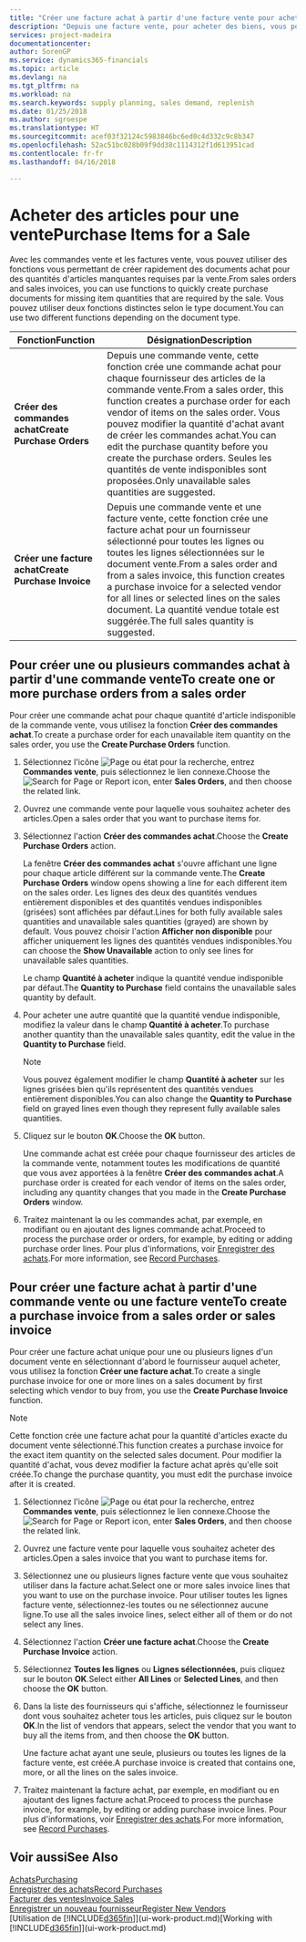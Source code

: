 ```yaml
---
title: "Créer une facture achat à partir d'une facture vente pour acheter des articles pour une vente | Microsoft Docs"
description: "Depuis une facture vente, pour acheter des biens, vous pouvez créer une facture achat pour un fournisseur."
services: project-madeira
documentationcenter: 
author: SorenGP
ms.service: dynamics365-financials
ms.topic: article
ms.devlang: na
ms.tgt_pltfrm: na
ms.workload: na
ms.search.keywords: supply planning, sales demand, replenish
ms.date: 01/25/2018
ms.author: sgroespe
ms.translationtype: HT
ms.sourcegitcommit: acef03f32124c5983846bc6ed0c4d332c9c8b347
ms.openlocfilehash: 52ac51bc028b09f9dd38c1114312f1d613951cad
ms.contentlocale: fr-fr
ms.lasthandoff: 04/16/2018

---
```

# <a name="purchase-items-for-a-sale"></a><span data-ttu-id="cc952-103">Acheter des articles pour une vente</span><span class="sxs-lookup"><span data-stu-id="cc952-103">Purchase Items for a Sale</span></span>
<span data-ttu-id="cc952-104">Avec les commandes vente et les factures vente, vous pouvez utiliser des fonctions vous permettant de créer rapidement des documents achat pour des quantités d'articles manquantes requises par la vente.</span><span class="sxs-lookup"><span data-stu-id="cc952-104">From sales orders and sales invoices, you can use functions to quickly create purchase documents for missing item quantities that are required by the sale.</span></span> <span data-ttu-id="cc952-105">Vous pouvez utiliser deux fonctions distinctes selon le type document.</span><span class="sxs-lookup"><span data-stu-id="cc952-105">You can use two different functions depending on the document type.</span></span>

|<span data-ttu-id="cc952-106">Fonction</span><span class="sxs-lookup"><span data-stu-id="cc952-106">Function</span></span>|<span data-ttu-id="cc952-107">Désignation</span><span class="sxs-lookup"><span data-stu-id="cc952-107">Description</span></span>|
|--------|-----------|
|<span data-ttu-id="cc952-108">**Créer des commandes achat**</span><span class="sxs-lookup"><span data-stu-id="cc952-108">**Create Purchase Orders**</span></span>|<span data-ttu-id="cc952-109">Depuis une commande vente, cette fonction crée une commande achat pour chaque fournisseur des articles de la commande vente.</span><span class="sxs-lookup"><span data-stu-id="cc952-109">From a sales order, this function creates a purchase order for each vendor of items on the sales order.</span></span> <span data-ttu-id="cc952-110">Vous pouvez modifier la quantité d'achat avant de créer les commandes achat.</span><span class="sxs-lookup"><span data-stu-id="cc952-110">You can edit the purchase quantity before you create the purchase orders.</span></span> <span data-ttu-id="cc952-111">Seules les quantités de vente indisponibles sont proposées.</span><span class="sxs-lookup"><span data-stu-id="cc952-111">Only unavailable sales quantities are suggested.</span></span>
|<span data-ttu-id="cc952-112">**Créer une facture achat**</span><span class="sxs-lookup"><span data-stu-id="cc952-112">**Create Purchase Invoice**</span></span>|<span data-ttu-id="cc952-113">Depuis une commande vente et une facture vente, cette fonction crée une facture achat pour un fournisseur sélectionné pour toutes les lignes ou toutes les lignes sélectionnées sur le document vente.</span><span class="sxs-lookup"><span data-stu-id="cc952-113">From a sales order and from a sales invoice, this function creates a purchase invoice for a selected vendor for all lines or selected lines on the sales document.</span></span> <span data-ttu-id="cc952-114">La quantité vendue totale est suggérée.</span><span class="sxs-lookup"><span data-stu-id="cc952-114">The full sales quantity is suggested.</span></span>|

## <a name="to-create-one-or-more-purchase-orders-from-a-sales-order"></a><span data-ttu-id="cc952-115">Pour créer une ou plusieurs commandes achat à partir d'une commande vente</span><span class="sxs-lookup"><span data-stu-id="cc952-115">To create one or more purchase orders from a sales order</span></span>
<span data-ttu-id="cc952-116">Pour créer une commande achat pour chaque quantité d'article indisponible de la commande vente, vous utilisez la fonction **Créer des commandes achat**.</span><span class="sxs-lookup"><span data-stu-id="cc952-116">To create a purchase order for each unavailable item quantity on the sales order, you use the **Create Purchase Orders** function.</span></span>

1. <span data-ttu-id="cc952-117">Sélectionnez l'icône ![Page ou état pour la recherche](media/ui-search/search_small.png "Page ou état pour la recherche"), entrez **Commandes vente**, puis sélectionnez le lien connexe.</span><span class="sxs-lookup"><span data-stu-id="cc952-117">Choose the ![Search for Page or Report](media/ui-search/search_small.png "Search for Page or Report icon") icon, enter **Sales Orders**, and then choose the related link.</span></span>
2. <span data-ttu-id="cc952-118">Ouvrez une commande vente pour laquelle vous souhaitez acheter des articles.</span><span class="sxs-lookup"><span data-stu-id="cc952-118">Open a sales order that you want to purchase items for.</span></span>
3. <span data-ttu-id="cc952-119">Sélectionnez l'action **Créer des commandes achat**.</span><span class="sxs-lookup"><span data-stu-id="cc952-119">Choose the **Create Purchase Orders** action.</span></span>

    <span data-ttu-id="cc952-120">La fenêtre **Créer des commandes achat** s'ouvre affichant une ligne pour chaque article différent sur la commande vente.</span><span class="sxs-lookup"><span data-stu-id="cc952-120">The **Create Purchase Orders** window opens showing a line for each different item on the sales order.</span></span> <span data-ttu-id="cc952-121">Les lignes des deux des quantités vendues entièrement disponibles et des quantités vendues indisponibles (grisées) sont affichées par défaut.</span><span class="sxs-lookup"><span data-stu-id="cc952-121">Lines for both fully available sales quantities and unavailable sales quantities (grayed) are shown by default.</span></span> <span data-ttu-id="cc952-122">Vous pouvez choisir l'action **Afficher non disponible** pour afficher uniquement les lignes des quantités vendues indisponibles.</span><span class="sxs-lookup"><span data-stu-id="cc952-122">You can choose the **Show Unavailable** action to only see lines for unavailable sales quantities.</span></span>

    <span data-ttu-id="cc952-123">Le champ **Quantité à acheter** indique la quantité vendue indisponible par défaut.</span><span class="sxs-lookup"><span data-stu-id="cc952-123">The **Quantity to Purchase** field contains the unavailable sales quantity by default.</span></span>
4. <span data-ttu-id="cc952-124">Pour acheter une autre quantité que la quantité vendue indisponible, modifiez la valeur dans le champ **Quantité à acheter**.</span><span class="sxs-lookup"><span data-stu-id="cc952-124">To purchase another quantity than the unavailable sales quantity, edit the value in the **Quantity to Purchase** field.</span></span>

    > [!NOTE]  
   >   <span data-ttu-id="cc952-125">Vous pouvez également modifier le champ **Quantité à acheter** sur les lignes grisées bien qu'ils représentent des quantités vendues entièrement disponibles.</span><span class="sxs-lookup"><span data-stu-id="cc952-125">You can also change the **Quantity to Purchase** field on grayed lines even though they represent fully available sales quantities.</span></span>
5. <span data-ttu-id="cc952-126">Cliquez sur le bouton **OK**.</span><span class="sxs-lookup"><span data-stu-id="cc952-126">Choose the **OK** button.</span></span>

    <span data-ttu-id="cc952-127">Une commande achat est créée pour chaque fournisseur des articles de la commande vente, notamment toutes les modifications de quantité que vous avez apportées à la fenêtre **Créer des commandes achat**.</span><span class="sxs-lookup"><span data-stu-id="cc952-127">A purchase order is created for each vendor of items on the sales order, including any quantity changes that you made in the **Create Purchase Orders** window.</span></span>
6. <span data-ttu-id="cc952-128">Traitez maintenant la ou les commandes achat, par exemple, en modifiant ou en ajoutant des lignes commande achat.</span><span class="sxs-lookup"><span data-stu-id="cc952-128">Proceed to process the purchase order or orders, for example, by editing or adding purchase order lines.</span></span> <span data-ttu-id="cc952-129">Pour plus d'informations, voir [Enregistrer des achats](purchasing-how-record-purchases.md).</span><span class="sxs-lookup"><span data-stu-id="cc952-129">For more information, see [Record Purchases](purchasing-how-record-purchases.md).</span></span>


## <a name="to-create-a-purchase-invoice-from-a-sales-order-or-sales-invoice"></a><span data-ttu-id="cc952-130">Pour créer une facture achat à partir d'une commande vente ou une facture vente</span><span class="sxs-lookup"><span data-stu-id="cc952-130">To create a purchase invoice from a sales order or sales invoice</span></span>
<span data-ttu-id="cc952-131">Pour créer une facture achat unique pour une ou plusieurs lignes d'un document vente en sélectionnant d'abord le fournisseur auquel acheter, vous utilisez la fonction **Créer une facture achat**.</span><span class="sxs-lookup"><span data-stu-id="cc952-131">To create a single purchase invoice for one or more lines on a sales document by first selecting which vendor to buy from, you use the **Create Purchase Invoice** function.</span></span>

> [!NOTE]  
>   <span data-ttu-id="cc952-132">Cette fonction crée une facture achat pour la quantité d'articles exacte du document vente sélectionné.</span><span class="sxs-lookup"><span data-stu-id="cc952-132">This function creates a purchase invoice for the exact item quantity on the selected sales document.</span></span> <span data-ttu-id="cc952-133">Pour modifier la quantité d'achat, vous devez modifier la facture achat après qu'elle soit créée.</span><span class="sxs-lookup"><span data-stu-id="cc952-133">To change the purchase quantity, you must edit the purchase invoice after it is created.</span></span>  

1. <span data-ttu-id="cc952-134">Sélectionnez l'icône ![Page ou état pour la recherche](media/ui-search/search_small.png "Page ou état pour la recherche"), entrez **Commandes vente**, puis sélectionnez le lien connexe.</span><span class="sxs-lookup"><span data-stu-id="cc952-134">Choose the ![Search for Page or Report](media/ui-search/search_small.png "Search for Page or Report icon") icon, enter **Sales Orders**, and then choose the related link.</span></span>
2. <span data-ttu-id="cc952-135">Ouvrez une facture vente pour laquelle vous souhaitez acheter des articles.</span><span class="sxs-lookup"><span data-stu-id="cc952-135">Open a sales invoice that you want to purchase items for.</span></span>
3. <span data-ttu-id="cc952-136">Sélectionnez une ou plusieurs lignes facture vente que vous souhaitez utiliser dans la facture achat.</span><span class="sxs-lookup"><span data-stu-id="cc952-136">Select one or more sales invoice lines that you want to use on the purchase invoice.</span></span> <span data-ttu-id="cc952-137">Pour utiliser toutes les lignes facture vente, sélectionnez-les toutes ou ne sélectionnez aucune ligne.</span><span class="sxs-lookup"><span data-stu-id="cc952-137">To use all the sales invoice lines, select either all of them or do not select any lines.</span></span>
4. <span data-ttu-id="cc952-138">Sélectionnez l'action **Créer une facture achat**.</span><span class="sxs-lookup"><span data-stu-id="cc952-138">Choose the **Create Purchase Invoice** action.</span></span>
5. <span data-ttu-id="cc952-139">Sélectionnez **Toutes les lignes** ou **Lignes sélectionnées**, puis cliquez sur le bouton **OK**.</span><span class="sxs-lookup"><span data-stu-id="cc952-139">Select either **All Lines** or **Selected Lines**, and then choose the **OK** button.</span></span>  
6. <span data-ttu-id="cc952-140">Dans la liste des fournisseurs qui s'affiche, sélectionnez le fournisseur dont vous souhaitez acheter tous les articles, puis cliquez sur le bouton **OK**.</span><span class="sxs-lookup"><span data-stu-id="cc952-140">In the list of vendors that appears, select the vendor that you want to buy all the items from, and then choose the **OK** button.</span></span>

    <span data-ttu-id="cc952-141">Une facture achat ayant une seule, plusieurs ou toutes les lignes de la facture vente, est créée.</span><span class="sxs-lookup"><span data-stu-id="cc952-141">A purchase invoice is created that contains one, more, or all the lines on the sales invoice.</span></span>
7. <span data-ttu-id="cc952-142">Traitez maintenant la facture achat, par exemple, en modifiant ou en ajoutant des lignes facture achat.</span><span class="sxs-lookup"><span data-stu-id="cc952-142">Proceed to process the purchase invoice, for example, by editing or adding purchase invoice lines.</span></span> <span data-ttu-id="cc952-143">Pour plus d'informations, voir [Enregistrer des achats](purchasing-how-record-purchases.md).</span><span class="sxs-lookup"><span data-stu-id="cc952-143">For more information, see [Record Purchases](purchasing-how-record-purchases.md).</span></span>

## <a name="see-also"></a><span data-ttu-id="cc952-144">Voir aussi</span><span class="sxs-lookup"><span data-stu-id="cc952-144">See Also</span></span>
[<span data-ttu-id="cc952-145">Achats</span><span class="sxs-lookup"><span data-stu-id="cc952-145">Purchasing</span></span>](purchasing-manage-purchasing.md)  
[<span data-ttu-id="cc952-146">Enregistrer des achats</span><span class="sxs-lookup"><span data-stu-id="cc952-146">Record Purchases</span></span>](purchasing-how-record-purchases.md)  
[<span data-ttu-id="cc952-147">Facturer des ventes</span><span class="sxs-lookup"><span data-stu-id="cc952-147">Invoice Sales</span></span>](sales-how-invoice-sales.md)  
[<span data-ttu-id="cc952-148">Enregistrer un nouveau fournisseur</span><span class="sxs-lookup"><span data-stu-id="cc952-148">Register New Vendors</span></span>](purchasing-how-register-new-vendors.md)  
<span data-ttu-id="cc952-149">[Utilisation de [!INCLUDE[d365fin](includes/d365fin_md.md)]](ui-work-product.md)</span><span class="sxs-lookup"><span data-stu-id="cc952-149">[Working with [!INCLUDE[d365fin](includes/d365fin_md.md)]](ui-work-product.md)</span></span>

